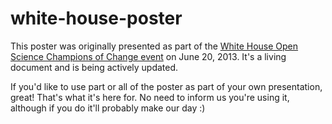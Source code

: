 white-house-poster
==================

This poster was originally presented as part of the [White House Open Science Champions of Change event](http://www.whitehouse.gov/blog/2013/06/21/celebrating-open-science-champions-change-white-house) on June 20, 2013. It's a living document and is being actively updated.

If you'd like to use part or all of the poster as part of your own presentation, great! That's what it's here for. No need to inform us you're using it, although if you do it'll probably make our day :)